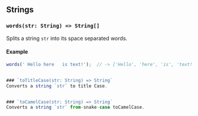 ## Strings

### `words(str: String) => String[]`
Splits a string `str` into its space separated words.

#### Example
```js
words(' Hello here   is text!');  // -> ['Hello', 'here', 'is', 'text!']


### `toTitleCase(str: String) => String`
Converts a string `str` to title Case.


### `toCamelCase(str: String) => String`
Converts a string `str` from-snake-case toCamelCase.
